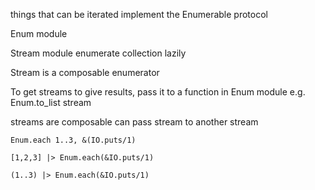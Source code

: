 things that can be iterated implement the Enumerable protocol

Enum module

Stream module enumerate collection lazily

Stream is a composable enumerator

To get streams to give results, pass it to a function in Enum module
  e.g. Enum.to_list stream

streams are composable
  can pass stream to another stream


```
Enum.each 1..3, &(IO.puts/1)

[1,2,3] |> Enum.each(&IO.puts/1)

(1..3) |> Enum.each(&IO.puts/1)
```



